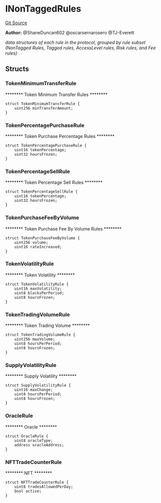 # INonTaggedRules
[Git Source](https://github.com/thrackle-io/rules-protocol/blob/4e5c0bf97c314267dd6acccac5053bfaa6859607/src/economic/ruleStorage/RuleDataInterfaces.sol)

**Author:**
@ShaneDuncan602 @oscarsernarosero @TJ-Everett

*data structures of each rule in the protocol, grouped by rule subset
(NonTagged Rules, Tagged rules, AccessLevel rules, Risk rules, and Fee rules)*


## Structs
### TokenMinimumTransferRule
******** Token Minimum Transfer Rules ********


```solidity
struct TokenMinimumTransferRule {
    uint256 minTransferAmount;
}
```

### TokenPercentagePurchaseRule
******** Token Purchase Percentage Rules ********


```solidity
struct TokenPercentagePurchaseRule {
    uint16 tokenPercentage;
    uint32 hoursFrozen;
}
```

### TokenPercentageSellRule
******** Token Percentage Sell Rules ********


```solidity
struct TokenPercentageSellRule {
    uint16 tokenPercentage;
    uint32 hoursFrozen;
}
```

### TokenPurchaseFeeByVolume
******** Token Purchase Fee By Volume Rules ********


```solidity
struct TokenPurchaseFeeByVolume {
    uint256 volume;
    uint16 rateIncreased;
}
```

### TokenVolatilityRule
******** Token Volatility ********


```solidity
struct TokenVolatilityRule {
    uint16 maxVolatility;
    uint8 blocksPerPeriod;
    uint8 hoursFrozen;
}
```

### TokenTradingVolumeRule
******** Token Trading Volume ********


```solidity
struct TokenTradingVolumeRule {
    uint256 maxVolume;
    uint8 hoursPerPeriod;
    uint8 hoursFrozen;
}
```

### SupplyVolatilityRule
******** Supply Volatility ********


```solidity
struct SupplyVolatilityRule {
    uint16 maxChange;
    uint8 hoursPerPeriod;
    uint8 hoursFrozen;
}
```

### OracleRule
******** Oracle ********


```solidity
struct OracleRule {
    uint8 oracleType;
    address oracleAddress;
}
```

### NFTTradeCounterRule
******** NFT ********


```solidity
struct NFTTradeCounterRule {
    uint8 tradesAllowedPerDay;
    bool active;
}
```

